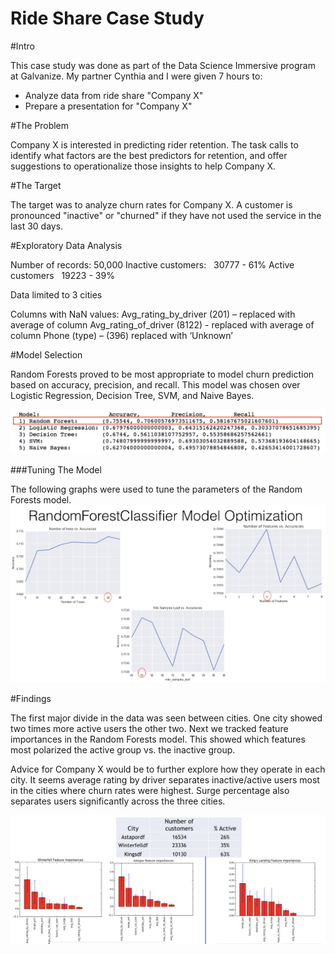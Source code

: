 # Ride Share Case Study

#Intro 

This case study was done as part of the Data Science Immersive program at Galvanize. My partner Cynthia and I were given 7 hours to:
  - Analyze data from ride share "Company X" 
  - Prepare a presentation for "Company X"

#The Problem

Company X is interested in predicting rider retention. The task calls to identify what factors are the best predictors for retention, and offer suggestions to operationalize those insights to help Company X. 

#The Target

The target was to analyze churn rates for Company X. A customer is pronounced "inactive" or "churned" if they have not used the service in the last 30 days. 

#Exploratory Data Analysis

Number of records: 50,000
Inactive customers:   30777 - 61%
Active customers   19223 - 39%

Data limited to 3 cities

Columns with NaN values:
Avg_rating_by_driver (201) – replaced with average of column
Avg_rating_of_driver (8122) - replaced with average of column
Phone (type) – (396) replaced with ‘Unknown’
 
#Model Selection

Random Forests proved to be most appropriate to model churn prediction based on accuracy, precision, and recall. This model was chosen over Logistic Regression, Decision Tree, SVM, and Naive Bayes. 
 
![Model Selection](/model_choosing.png?raw=true "Choosing a Model")

###Tuning The Model

The following graphs were used to tune the parameters of the Random Forests model.
![Model Tuning](/rf_parameters.png?raw=true "Tuning Our Model")

#Findings

The first major divide in the data was seen between cities. One city showed two times more active users the other two. Next we tracked feature importances in the Random Forests model. This showed which features most polarized the active group vs. the inactive group. 

Advice for Company X would be to further explore how they operate in each city. It seems average rating by driver separates inactive/active users most in the cities where churn rates were highest. Surge percentage also separates users significantly across the three cities. 


![Model Tuning](/city_differences.png?raw=true "Tuning Our Model")

